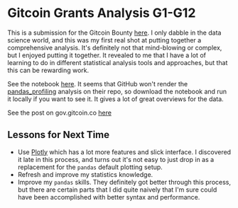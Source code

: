 # Gitcoin Grants Analysis G1-G12

This is a submission for the Gitcoin Bounty [here](https://gitcoin.co/issue/gitcoinco/skunkworks/252/100027341). I only
dabble in the data science world, and this was my first real shot at putting together a comprehensive analysis. It's
definitely not that mind-blowing or complex, but I enjoyed putting it together. It revealed to me that I have a lot of
learning to do in different statistical analysis tools and approaches, but that this can be rewarding work.

See the notebook [here](./main.ipynb). It seems that GitHub won't render the [pandas_profiling](https://pandas-profiling.github.io/) analysis on their repo, so download the notebook and run it locally if you want to see it. It gives a lot of great overviews for the data.

See the post on gov.gitcoin.co [here](https://gov.gitcoin.co/t/gitcoin-round-12-analysis/9549)

## Lessons for Next Time

* Use [Plotly](https://plotly.com/) which has a lot more features and slick interface. I discovered it late in this process, and turns out it's not easy to just drop in as a replacement for the `pandas` default plotting setup.
* Refresh and improve my statistics knowledge.
* Improve my `pandas` skills. They definitely got better through this process, but there are certain parts that I did quite naively that I'm sure could have been accomplished with better syntax and performance.
